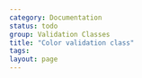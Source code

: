 ```yaml
---
category: Documentation
status: todo
group: Validation Classes
title: "Color validation class"
tags: 
layout: page
---
```


